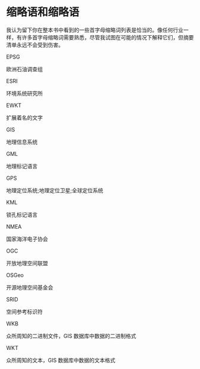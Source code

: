 # 缩略语和缩略语

我认为留下你在整本书中看到的一些首字母缩略词列表是恰当的。像任何行业一样，有许多首字母缩略词需要熟悉，尽管我试图在可能的情况下解释它们，但摘要清单永远不会受到伤害。

EPSG

欧洲石油调查组

ESRI

环境系统研究所

EWKT

扩展着名的文字

GIS

地理信息系统

GML

地理标记语言

GPS

地理定位系统;地理定位卫星;全球定位系统

KML

锁孔标记语言

NMEA

国家海洋电子协会

OGC

开放地理空间联盟

OSGeo

开源地理空间基金会

SRID

空间参考标识符

WKB

众所周知的二进制文件，GIS 数据库中数据的二进制格式

WKT

众所周知的文本，GIS 数据库中数据的文本格式